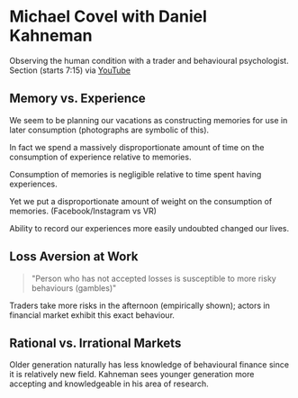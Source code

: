 # Michael Covel with Daniel Kahneman

Observing the human condition with a trader and behavioural psychologist. Section (starts 7:15) via [YouTube](https://www.youtube.com/watch?v=pvmcDEGxndo&ab_channel=MichaelCovel)

## Memory vs. Experience

We seem to be planning our vacations as constructing memories for use in later consumption (photographs are symbolic of this).

In fact we spend a massively disproportionate amount of time on the consumption of experience relative to memories. 

Consumption of memories is negligible relative to time spent having experiences. 

Yet we put a disproportionate amount of weight on the consumption of memories. (Facebook/Instagram vs VR)

Ability to record our experiences more easily undoubted changed our lives.

## Loss Aversion at Work

> "Person who has not accepted losses is susceptible to more risky behaviours (gambles)"

Traders take more risks in the afternoon (empirically shown); actors in financial market exhibit this exact behaviour. 

## Rational vs. Irrational Markets

Older generation naturally has less knowledge of behavioural finance since it is relatively new field.  Kahneman sees younger generation more accepting and knowledgeable in his area of research. 
